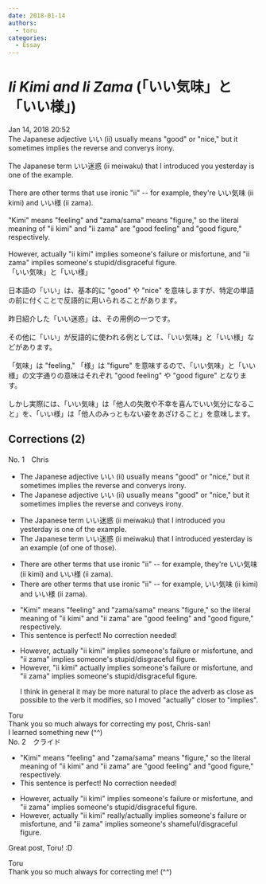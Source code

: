 ```yaml
---
date: 2018-01-14
authors:
  - toru
categories:
  - Essay
---
```


<h1 id="subject_show"><strong><em>Ii Kimi and Ii Zama</strong></em> (「いい気味」と「いい様」)</h1>
<div class="date">Jan 14, 2018 20:52</div>
<div id="post"><div id="body_show_ori">
The Japanese adjective いい (ii) usually means "good" or "nice," but it sometimes implies the reverse and converys irony.<br/><br/>The Japanese term いい迷惑 (ii meiwaku) that I introduced you yesterday is one of the example.<br/><br/>There are other terms that use ironic "ii" -- for example, they're いい気味 (ii kimi) and いい様 (ii zama).<br/><br/>"Kimi" means "feeling" and "zama/sama" means "figure," so the literal meaning of "ii kimi" and "ii zama" are "good feeling" and "good figure," respectively.<br/><br/>However, actually "ii kimi" implies someone's failure or misfortune, and "ii zama" implies someone's stupid/disgraceful figure.
</div></div>

<!-- more -->

<div id="post_ja"><div id="body_show_mo">
「いい気味」と「いい様」<br/><br/>日本語の「いい」は、基本的に "good" や "nice" を意味しますが、特定の単語の前に付くことで反語的に用いられることがあります。<br/><br/>昨日紹介した「いい迷惑」は、その用例の一つです。<br/><br/>その他に「いい」が反語的に使われる例としては、「いい気味」と「いい様」などがあります。<br/><br/>「気味」は "feeling," 「様」は "figure" を意味するので、「いい気味」と「いい様」の文字通りの意味はそれぞれ "good feeling" や "good figure" となります。<br/><br/>しかし実際には、「いい気味」は「他人の失敗や不幸を喜んでいい気分になること」を、「いい様」は「他人のみっともない姿をあざけること」を意味します。
</div></div>

## Corrections (2)
<div id="block"><div class="first_name"> No. 1　<span class="just_name">Chris</span></div><div id="block2">
<ul class="correction_field">
<li class="incorrect">The Japanese adjective いい (ii) usually means "good" or "nice," but it sometimes implies the reverse and converys irony.</li>
<li class="corrected correct">
The Japanese adjective いい (ii) usually means "good" or "nice," but it sometimes implies the reverse and <span class="f_blue">conveys </span>irony.
</li>
</ul>
<ul class="correction_field">
<li class="incorrect">The Japanese term いい迷惑 (ii meiwaku) that I introduced you yesterday is one of the example.</li>
<li class="corrected correct">
The Japanese term いい迷惑 (ii meiwaku) that I introduced yesterday is <span class="f_blue">an example (of one of those).</span>
</li>
</ul>
<ul class="correction_field">
<li class="incorrect">There are other terms that use ironic "ii" -- for example, they're いい気味 (ii kimi) and いい様 (ii zama).</li>
<li class="corrected correct">
There are other terms that use ironic "ii" -- for example, いい気味 (ii kimi) and いい様 (ii zama).
</li>
</ul>
<ul class="correction_field">
<li class="incorrect">"Kimi" means "feeling" and "zama/sama" means "figure," so the literal meaning of "ii kimi" and "ii zama" are "good feeling" and "good figure," respectively.</li>
<li class="corrected perfect">This sentence is perfect! No correction needed!</li>
</ul>
<ul class="correction_field">
<li class="incorrect">However, actually "ii kimi" implies someone's failure or misfortune, and "ii zama" implies someone's stupid/disgraceful figure.</li>
<li class="corrected correct">
However, "ii kimi" <span class="f_blue">actually </span>implies someone's failure or misfortune, and "ii zama" implies someone's stupid/disgraceful figure.
<p class="correction_comment">I think in general it may be more natural to place the adverb as close as possible to the verb it modifies, so I moved "actually" closer to "implies".</p>
</li>
</ul>
</div><div class="name"><span class="just_name">Toru</span><br>
Thank you so much always for correcting my post, Chris-san!<br/>I learned something new (^^)
</div>
</div>
<div id="block"><div class="first_name"> No. 2　<span class="just_name">クライド</span></div><div id="block2">
<ul class="correction_field">
<li class="incorrect">"Kimi" means "feeling" and "zama/sama" means "figure," so the literal meaning of "ii kimi" and "ii zama" are "good feeling" and "good figure," respectively.</li>
<li class="corrected perfect">This sentence is perfect! No correction needed!</li>
</ul>
<ul class="correction_field">
<li class="incorrect">However, actually "ii kimi" implies someone's failure or misfortune, and "ii zama" implies someone's stupid/disgraceful figure.</li>
<li class="corrected correct">
However, actually "ii kimi" <span class="f_blue">really/actually</span> implies someone's failure or misfortune, and "ii zama" implies someone's <span class="f_blue">shameful/disgraceful</span> figure.
</li>
</ul>
<p class="comment_small">
 Great post, Toru! :D
</p>

</div><div class="name"><span class="just_name">Toru</span><br>
Thank you so much always for correcting me! (^^)
</div>
</div>
